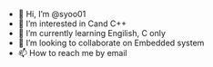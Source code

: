 - 👋 Hi, I’m @syoo01
- 👀 I’m interested in Cand C++
- 🌱 I’m currently learning Engilish, C only
- 💞️ I’m looking to collaborate on Embedded system
- 📫 How to reach me by email

<!---
syoo01/syoo01 is a ✨ special ✨ repository because its `README.md` (this file) appears on your GitHub profile.
You can click the Preview link to take a look at your changes.
--->
